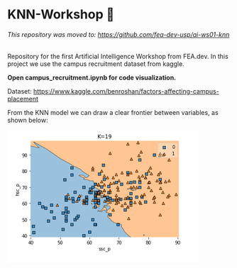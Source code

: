 # KNN-Workshop :robot:

###### This repository was moved to: https://github.com/fea-dev-usp/ai-ws01-knn

Repository for the first Artificial Intelligence Workshop from FEA.dev. In this project we use the campus recruitment dataset from kaggle.

**Open campus_recruitment.ipynb for code visualization.**

Dataset: https://www.kaggle.com/benroshan/factors-affecting-campus-placement

From the KNN model we can draw a clear frontier between variables, as shown below:

![Alt text](/img/knnFrontier.PNG?raw=true "KNN Frontier with K = 19")
